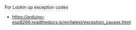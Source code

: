 For Lookin up exception codes
- https://arduino-esp8266.readthedocs.io/en/latest/exception_causes.html